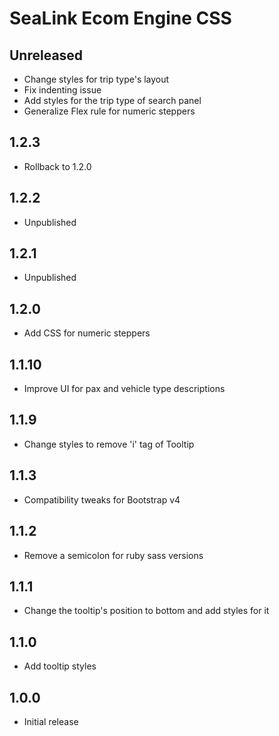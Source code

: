 # SeaLink Ecom Engine CSS

## Unreleased
* Change styles for trip type's layout
* Fix indenting issue
* Add styles for the trip type of search panel
* Generalize Flex rule for numeric steppers

## 1.2.3
* Rollback to 1.2.0

## 1.2.2
* Unpublished

## 1.2.1
* Unpublished

## 1.2.0
* Add CSS for numeric steppers

## 1.1.10
* Improve UI for pax and vehicle type descriptions

## 1.1.9
* Change styles to remove 'i' tag of Tooltip

## 1.1.3
* Compatibility tweaks for Bootstrap v4

## 1.1.2
* Remove a semicolon for ruby sass versions

## 1.1.1
* Change the tooltip's position to bottom and add styles for it

## 1.1.0
* Add tooltip styles

## 1.0.0
* Initial release
